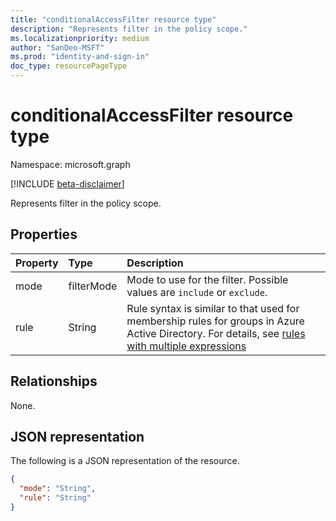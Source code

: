 ```yaml
---
title: "conditionalAccessFilter resource type"
description: "Represents filter in the policy scope."
ms.localizationpriority: medium
author: "SanDeo-MSFT"
ms.prod: "identity-and-sign-in"
doc_type: resourcePageType
---
```


# conditionalAccessFilter resource type

Namespace: microsoft.graph

[!INCLUDE [beta-disclaimer](../../includes/beta-disclaimer.md)]

Represents filter in the policy scope.

## Properties

| Property     | Type        | Description |
|:-------------|:------------|:------------|
| mode | filterMode | Mode to use for the filter. Possible values are `include` or `exclude`. |
| rule | String | Rule syntax is similar to that used for membership rules for groups in Azure Active Directory. For details, see [rules with multiple expressions](/azure/active-directory/enterprise-users/groups-dynamic-membership#rules-with-multiple-expressions) |

## Relationships

None.

## JSON representation

The following is a JSON representation of the resource.

<!-- {
  "blockType": "resource",
  "optionalProperties": [
    "mode",
    "rule"
  ],
  "@odata.type": "microsoft.graph.conditionalAccessFilter",
  "baseType": null
}-->

```json
{
  "mode": "String",
  "rule": "String"
}
```

<!-- uuid: 16cd6b66-4b1a-43a1-adaf-3a886856ed98
2019-02-04 14:57:30 UTC -->
<!-- {
  "type": "#page.annotation",
  "description": "conditionalAccessFilter resource",
  "keywords": "",
  "section": "documentation",
  "tocPath": ""
}-->


